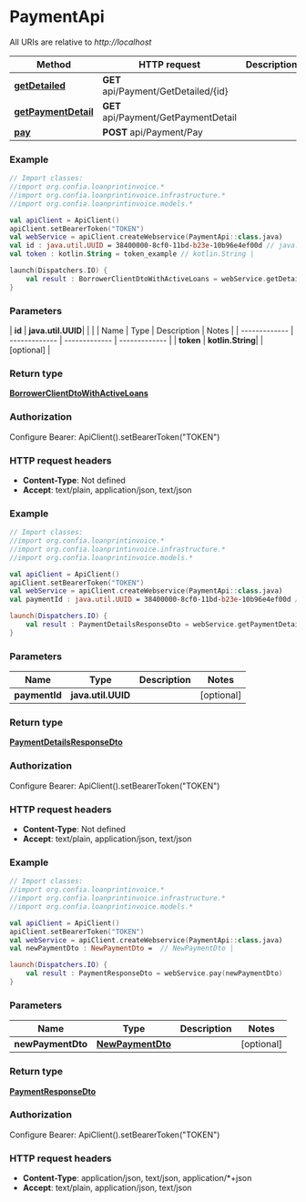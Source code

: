 # PaymentApi

All URIs are relative to *http://localhost*

| Method | HTTP request | Description |
| ------------- | ------------- | ------------- |
| [**getDetailed**](PaymentApi.md#getDetailed) | **GET** api/Payment/GetDetailed/{id} |  |
| [**getPaymentDetail**](PaymentApi.md#getPaymentDetail) | **GET** api/Payment/GetPaymentDetail |  |
| [**pay**](PaymentApi.md#pay) | **POST** api/Payment/Pay |  |





### Example
```kotlin
// Import classes:
//import org.confia.loanprintinvoice.*
//import org.confia.loanprintinvoice.infrastructure.*
//import org.confia.loanprintinvoice.models.*

val apiClient = ApiClient()
apiClient.setBearerToken("TOKEN")
val webService = apiClient.createWebservice(PaymentApi::class.java)
val id : java.util.UUID = 38400000-8cf0-11bd-b23e-10b96e4ef00d // java.util.UUID | 
val token : kotlin.String = token_example // kotlin.String | 

launch(Dispatchers.IO) {
    val result : BorrowerClientDtoWithActiveLoans = webService.getDetailed(id, token)
}
```

### Parameters
| **id** | **java.util.UUID**|  | |
| Name | Type | Description  | Notes |
| ------------- | ------------- | ------------- | ------------- |
| **token** | **kotlin.String**|  | [optional] |

### Return type

[**BorrowerClientDtoWithActiveLoans**](BorrowerClientDtoWithActiveLoans.md)

### Authorization


Configure Bearer:
    ApiClient().setBearerToken("TOKEN")

### HTTP request headers

 - **Content-Type**: Not defined
 - **Accept**: text/plain, application/json, text/json




### Example
```kotlin
// Import classes:
//import org.confia.loanprintinvoice.*
//import org.confia.loanprintinvoice.infrastructure.*
//import org.confia.loanprintinvoice.models.*

val apiClient = ApiClient()
apiClient.setBearerToken("TOKEN")
val webService = apiClient.createWebservice(PaymentApi::class.java)
val paymentId : java.util.UUID = 38400000-8cf0-11bd-b23e-10b96e4ef00d // java.util.UUID | 

launch(Dispatchers.IO) {
    val result : PaymentDetailsResponseDto = webService.getPaymentDetail(paymentId)
}
```

### Parameters
| Name | Type | Description  | Notes |
| ------------- | ------------- | ------------- | ------------- |
| **paymentId** | **java.util.UUID**|  | [optional] |

### Return type

[**PaymentDetailsResponseDto**](PaymentDetailsResponseDto.md)

### Authorization


Configure Bearer:
    ApiClient().setBearerToken("TOKEN")

### HTTP request headers

 - **Content-Type**: Not defined
 - **Accept**: text/plain, application/json, text/json




### Example
```kotlin
// Import classes:
//import org.confia.loanprintinvoice.*
//import org.confia.loanprintinvoice.infrastructure.*
//import org.confia.loanprintinvoice.models.*

val apiClient = ApiClient()
apiClient.setBearerToken("TOKEN")
val webService = apiClient.createWebservice(PaymentApi::class.java)
val newPaymentDto : NewPaymentDto =  // NewPaymentDto | 

launch(Dispatchers.IO) {
    val result : PaymentResponseDto = webService.pay(newPaymentDto)
}
```

### Parameters
| Name | Type | Description  | Notes |
| ------------- | ------------- | ------------- | ------------- |
| **newPaymentDto** | [**NewPaymentDto**](NewPaymentDto.md)|  | [optional] |

### Return type

[**PaymentResponseDto**](PaymentResponseDto.md)

### Authorization


Configure Bearer:
    ApiClient().setBearerToken("TOKEN")

### HTTP request headers

 - **Content-Type**: application/json, text/json, application/*+json
 - **Accept**: text/plain, application/json, text/json

